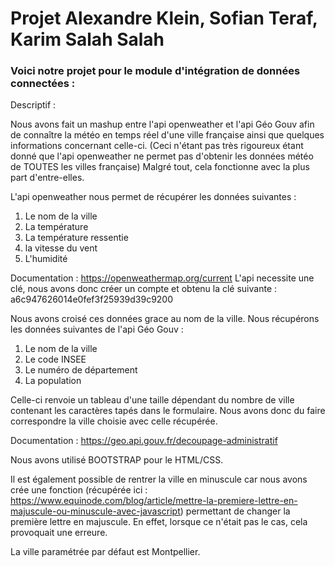 # Projet Alexandre Klein, Sofian Teraf, Karim Salah Salah

### Voici notre projet pour le module d'intégration de données connectées :

Descriptif : 

Nous avons fait un mashup entre l'api openweather et l'api Géo Gouv afin de connaître la météo en temps réel d'une ville française ainsi que quelques informations concernant celle-ci. (Ceci n'étant pas très rigoureux étant donné que l'api openweather ne permet pas d'obtenir les données météo de TOUTES les villes française) 
Malgré tout, cela fonctionne avec la plus part d'entre-elles.

L'api openweather nous permet de récupérer les données suivantes :

1) Le nom de la ville
2) La température
3) La température ressentie
4) la vitesse du vent
5) L'humidité

Documentation : https://openweathermap.org/current
L'api necessite une clé, nous avons donc créer un compte et obtenu la clé suivante : a6c947626014e0fef3f25939d39c9200

Nous avons croisé ces données grace au nom de la ville.
Nous récupérons les données suivantes de l'api Géo Gouv :

1) Le nom de la ville
2) Le code INSEE
3) Le numéro de département
4) La population

Celle-ci renvoie un tableau d'une taille dépendant du nombre de ville contenant les caractères tapés dans le formulaire.
Nous avons donc du faire correspondre la ville choisie avec celle récupérée.

Documentation : https://geo.api.gouv.fr/decoupage-administratif

Nous avons utilisé BOOTSTRAP pour le HTML/CSS.

Il est également possible de rentrer la ville en minuscule car nous avons crée une fonction (récupérée ici : https://www.equinode.com/blog/article/mettre-la-premiere-lettre-en-majuscule-ou-minuscule-avec-javascript) permettant de changer la première lettre en majuscule. En effet, lorsque ce n'était pas le cas, cela provoquait une erreure.

La ville paramétrée par défaut est Montpellier.
